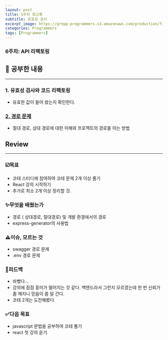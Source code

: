 ```yaml
---
layout: post
title: 5주차 회고록
subtitle: 유효성 검사
excerpt_image: https://grepp-programmers.s3.amazonaws.com/production/file_resource/6737/Dev_Thumnail_Web_Full_Stack_4th.png
categories: Programmers
tags: [Programmers]
---
```



### 6주차: API 리팩토링

## 📂 공부한 내용

---

### 1. 유효성 검사와 코드 리팩토링

- 유효한 값이 들어 왔는지 확인한다.

### [2. 경로 문제](https://sguri.site/study/path)

- 절대 경로, 상대 경로에 대한 이해와 프로젝트의 경로를 아는 방법

## Review

---

### ☑️목표

- 코테 스터디에 참여하여 코테 문제 2개 이상 풀기
- React 강의 시작하기
- 추가로 최소 2개 이상 정리할 것.

### ✨무엇을 배웠는가

- 경로 ( 상대경로, 절대경로) 및 개발 환경에서의 경로
- express-generator의 사용법

### ⚠️이슈, 모르는 것

- swagger 경로 문제
- .env 경로 문제

### 💬피드백

- 바빴다…
- 강의에 점점 흥미가 떨어지는 것 같다. 백엔드라서 그런지 모르겠는데 한 번 신뢰가 좀 깨지니 믿음이 좀 덜 간다.
- 코테 2개는 도전해봤다.

### ✅다음 목표

- javascript 문법을 공부하여 코테 풀기
- react 첫 강의 듣기